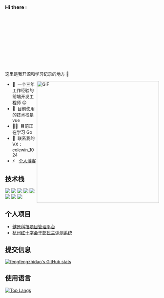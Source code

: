 ### Hi there <a href="https://www.gautamkrishnar.com/"><img src="https://media.giphy.com/media/hvRJCLFzcasrR4ia7z/giphy.gif" width="5%"></a>
这里是我开源和学习记录的地方 :rofl:
<br/>

<img align="right" alt="GIF" src="https://raw.githubusercontent.com/rahul-jha98/rahul-jha98/main/techstack.gif" width="400px"/>

- 🔭 &nbsp;一个三年工作经验的前端开发工程师 :wink:
- 🌱 &nbsp;目前使用的技术栈是vue
- 👨‍💻 &nbsp;目前正在学习 Go
- 💬 &nbsp;联系我的VX：colewin_1024
- ⚡ &nbsp; [个人博客](https://jeckwell.info)


## 技术栈

![](https://img.shields.io/badge/vue-v2.6.2/3.2.0-informational?style=flat&logo=vue.js&logoColor=green&color=2bbc8a)
![](https://img.shields.io/badge/JS-JavaScript-informational?style=flat&logo=javascript&logoColor=yellow&color=2bbc8a)
![](https://img.shields.io/badge/Axios-v0.19.0-informational?style=flat&logo=Axios&logoColor=skyblue&color=2bbc8a)
![](https://img.shields.io/badge/npm-v10.2.0-informational?style=flat&logo=npm&logoColor=red&color=2bbc8a)
![](https://img.shields.io/badge/mysql-v8.0-informational?style=flat&logo=Mysql&logoColor=yellow&color=2bbc8a)
![](https://img.shields.io/badge/golang-v1.19.0-informational?style=flat&logo=Go&logoColor=blue&color=2bbc8a)
![](https://img.shields.io/badge/gitlab-informational?style=flat&logo=gitlab&color=2bbc8a)
![](https://img.shields.io/badge/uni_app-informational?style=flat&logo=PowerBI&logoColor=blue&color=2bbc8a)



## 个人项目

-  <a target="_blank" href="http://111.0.98.212:8090">健景科技项目管理平台</a>
-  <a target="_blank" href="http://115.238.103.228:9090">杭州红十字会干部民主评测系统</a>


## 提交信息

[![fengfengzhidao's GitHub stats](https://github-readme-stats.vercel.app/api?username=Kevin-Jii&count_private=true&show_icons=true)](https://github.com/anuraghazra/github-readme-stats)


## 使用语言

[![Top Langs](https://github-readme-stats.vercel.app/api/top-langs/?username=Kevin-Jii&layout=compact)](https://github.com/anuraghazra/github-readme-stats)

